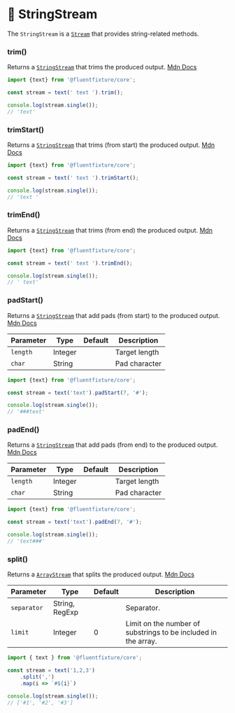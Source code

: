 # 💚 StringStream

The `StringStream` is a [`Stream`](stream.md) that provides string-related methods.

### trim()

Returns a [`StringStream`](string-stream.md) that trims the produced
output. [Mdn Docs](https://developer.mozilla.org/en-US/docs/Web/JavaScript/Reference/Global_Objects/String)

```typescript
import {text} from '@fluentfixture/core';

const stream = text(' text ').trim();

console.log(stream.single());
// 'text'
```

### trimStart()

Returns a [`StringStream`](string-stream.md) that trims (from start) the produced
output. [Mdn Docs](https://developer.mozilla.org/en-US/docs/Web/JavaScript/Reference/Global_Objects/String)

```typescript
import {text} from '@fluentfixture/core';

const stream = text(' text ').trimStart();

console.log(stream.single());
// 'text '
```

### trimEnd()

Returns a [`StringStream`](string-stream.md) that trims (from end) the produced
output. [Mdn Docs](https://developer.mozilla.org/en-US/docs/Web/JavaScript/Reference/Global_Objects/String)

```typescript
import {text} from '@fluentfixture/core';

const stream = text(' text ').trimEnd();

console.log(stream.single());
// ' text'
```

### padStart()

Returns a [`StringStream`](string-stream.md) that add pads (from start) to the produced
output. [Mdn Docs](https://developer.mozilla.org/en-US/docs/Web/JavaScript/Reference/Global_Objects/String)

<table>
    <thead>
    <tr>
        <th>Parameter</th>
        <th data-type="select" data-multiple>Type</th>
        <th>Default</th>
        <th>Description</th>
    </tr>
    </thead>
    <tbody>
    <tr>
        <td><code>length</code></td>
        <td>Integer</td>
        <td></td>
        <td>Target length</td>
    </tr>
    <tr>
        <td><code>char</code></td>
        <td>String</td>
        <td></td>
        <td>Pad character</td>
    </tr>
    </tbody>
</table>

```typescript
import {text} from '@fluentfixture/core';

const stream = text('text').padStart(7, '#');

console.log(stream.single());
// '###text'
```

### padEnd()

Returns a [`StringStream`](string-stream.md) that add pads (from end) to the produced
output. [Mdn Docs](https://developer.mozilla.org/en-US/docs/Web/JavaScript/Reference/Global_Objects/String)

<table>
    <thead>
    <tr>
        <th>Parameter</th>
        <th data-type="select" data-multiple>Type</th>
        <th>Default</th>
        <th>Description</th>
    </tr>
    </thead>
    <tbody>
    <tr>
        <td><code>length</code></td>
        <td>Integer</td>
        <td></td>
        <td>Target length</td>
    </tr>
    <tr>
        <td><code>char</code></td>
        <td>String</td>
        <td></td>
        <td>Pad character</td>
    </tr>
    </tbody>
</table>

```typescript
import {text} from '@fluentfixture/core';

const stream = text('text').padEnd(7, '#');

console.log(stream.single());
// 'text###'
```

### split()

Returns a [`ArrayStream`](array-stream.md) that splits the produced
output. [Mdn Docs](https://developer.mozilla.org/en-US/docs/Web/JavaScript/Reference/Global_Objects/String)

<table>
    <thead>
    <tr>
        <th>Parameter</th>
        <th data-type="select" data-multiple>Type</th>
        <th>Default</th>
        <th>Description</th>
    </tr>
    </thead>
    <tbody>
    <tr>
        <td><code>separator</code></td>
        <td>String, RegExp</td>
        <td></td>
        <td>Separator.</td>
    </tr>
    <tr>
        <td><code>limit</code></td>
        <td>Integer</td>
        <td>0</td>
        <td>Limit on the number of substrings to be included in the array.</td>
    </tr>
    </tbody>
</table>

```typescript
import { text } from '@fluentfixture/core';

const stream = text('1,2,3')
    .split(',')
    .map(i => `#${i}`)

console.log(stream.single());
// ['#1', '#2', '#3']
```
